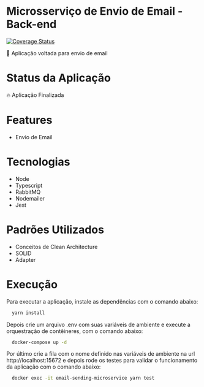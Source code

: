 # Microsserviço de Envio de Email - Back-end
[![Coverage Status](https://coveralls.io/repos/github/JPedro109/email-sending-microservice/badge.svg?branch=staging)](https://coveralls.io/github/JPedro109/email-sending-microservice?branch=staging)

<p>🚀 Aplicação voltada para envio de email</p>

# Status da Aplicação
<p>🔥 Aplicação Finalizada</p>

# Features
- Envio de Email

# Tecnologias
- Node
- Typescript
- RabbitMQ
- Nodemailer
- Jest

# Padrões Utilizados
- Conceitos de Clean Architecture
- SOLID
- Adapter

# Execução

Para executar a aplicação, instale as dependências com o comando abaixo:
```sh
  yarn install
```

Depois crie um arquivo .env com suas variáveis de ambiente e execute a orquestração de contêineres, com o comando abaixo:

```sh
  docker-compose up -d
```

Por último crie a fila com o nome definido nas variáveis de ambiente na url http://localhost:15672 e depois rode os testes para validar o funcionamento da aplicação com o comando abaixo:

```sh
  docker exec -it email-sending-microservice yarn test
```